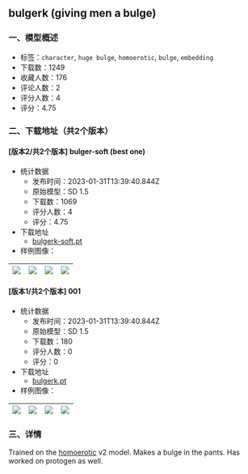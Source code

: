 ## bulgerk (giving men a bulge)
### 一、模型概述

- 标签：`character`, `huge bulge`, `homoerotic`, `bulge`, `embedding`
- 下载数：1249
- 收藏人数：176
- 评论人数：2
- 评分人数：4
- 评分：4.75

### 二、下载地址（共2个版本）

#### [版本2/共2个版本] bulger-soft (best one)

- 统计数据
  - 发布时间：2023-01-31T13:39:40.844Z
  - 原始模型：SD 1.5
  - 下载数：1069
  - 评分人数：4
  - 评分：4.75
- 下载地址
  - [bulgerk-soft.pt](https://civitai.com/api/download/models/6997)
- 样例图像：

| <img src="https://image.civitai.com/xG1nkqKTMzGDvpLrqFT7WA/47294ab5-f26c-4687-e643-18d4b7e18800/width=450/64223.jpeg" /> | <img src="https://image.civitai.com/xG1nkqKTMzGDvpLrqFT7WA/04135ef4-511c-4e6e-4ca4-9e2e372e1e00/width=450/64222.jpeg" /> | <img src="https://image.civitai.com/xG1nkqKTMzGDvpLrqFT7WA/92b9e208-513c-4e16-a92c-555f3d488c00/width=450/64221.jpeg" /> | <img src="https://image.civitai.com/xG1nkqKTMzGDvpLrqFT7WA/1e3badf5-13c6-4d5f-2cfd-c5169d383f00/width=450/64220.jpeg" /> |
| ---- | ---- | ---- | ---- |

#### [版本1/共2个版本] 001

- 统计数据
  - 发布时间：2023-01-31T13:39:40.844Z
  - 原始模型：SD 1.5
  - 下载数：180
  - 评分人数：0
  - 评分：0
- 下载地址
  - [bulgerk.pt](https://civitai.com/api/download/models/5694)
- 样例图像：

| <img src="https://image.civitai.com/xG1nkqKTMzGDvpLrqFT7WA/9900ec9d-34e6-4e21-92d3-3aee07ffaf00/width=450/46526.jpeg" /> | <img src="https://image.civitai.com/xG1nkqKTMzGDvpLrqFT7WA/96ebea9c-da24-4847-99ad-3b791514f300/width=450/46525.jpeg" /> | <img src="https://image.civitai.com/xG1nkqKTMzGDvpLrqFT7WA/ff7b23d0-5a0f-438d-fac5-13b2c23f6b00/width=450/46524.jpeg" /> | <img src="https://image.civitai.com/xG1nkqKTMzGDvpLrqFT7WA/6e87d553-4df4-4a2f-ac68-c51fb2112d00/width=450/46523.jpeg" /> |
| ---- | ---- | ---- | ---- |


### 三、详情
<p>Trained on the <a target="_blank" rel="ugc" href="https://civitai.com/models/1256/homoerotic">homoerotic</a> v2 model. Makes a bulge in the pants.  Has worked on protogen as well.</p>
